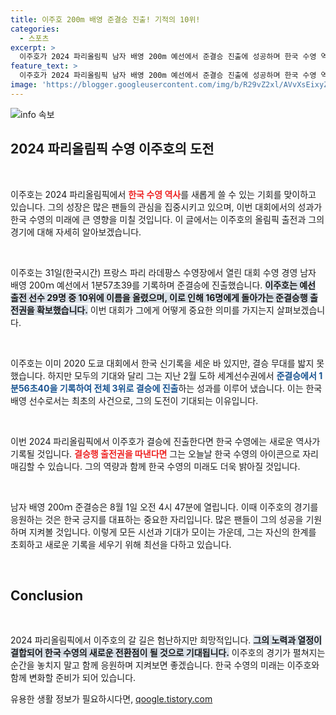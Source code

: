 ```yaml
---
title: 이주호 200m 배영 준결승 진출! 기적의 10위!
categories:
  - 스포츠
excerpt: >
  이주호가 2024 파리올림픽 남자 배영 200m 예선에서 준결승 진출에 성공하며 한국 수영 역사에 한 발짝 다가섰습니다! 결승 진출의 꿈이 현실로 이어질지 기대됩니다.
feature_text: >
  이주호가 2024 파리올림픽 남자 배영 200m 예선에서 준결승 진출에 성공하며 한국 수영 역사에 한 발짝 다가섰습니다! 결승 진출의 꿈이 현실로 이어질지 기대됩니다.
image: 'https://blogger.googleusercontent.com/img/b/R29vZ2xl/AVvXsEixyZcFfHzMRdzZMjFBmAUKJYCLCGyLL1o632UiGVXcaFdKo_bkvkuCioo0uUKlGfBVcT3P84aROyZIXSBEx3Aw5nCQ3pTgDom1WDC4m8eifvWiAmWEEVb4x6G_l8C0QH225ldMjyaFvpxGEBGNO37VmDTDMHGhJPq73UglMfDca1-0aw/s1600/blogspot.png'
---
```


<p><img src="https://blogger.googleusercontent.com/img/b/R29vZ2xl/AVvXsEixyZcFfHzMRdzZMjFBmAUKJYCLCGyLL1o632UiGVXcaFdKo_bkvkuCioo0uUKlGfBVcT3P84aROyZIXSBEx3Aw5nCQ3pTgDom1WDC4m8eifvWiAmWEEVb4x6G_l8C0QH225ldMjyaFvpxGEBGNO37VmDTDMHGhJPq73UglMfDca1-0aw/s1600/blogspot.png" alt="info 속보" /></p>

<h2 data-ke-size="size26">2024 파리올림픽 수영 이주호의 도전</h2>

<p data-ke-size="size16">&nbsp;</p>

<p>이주호는 2024 파리올림픽에서 <b><span style="color: #ee2323;">한국 수영 역사</span></b>를 새롭게 쓸 수 있는 기회를 맞이하고 있습니다. 그의 성장은 많은 팬들의 관심을 집중시키고 있으며, 이번 대회에서의 성과가 한국 수영의 미래에 큰 영향을 미칠 것입니다. 이 글에서는 이주호의 올림픽 출전과 그의 경기에 대해 자세히 알아보겠습니다.</p>

<p data-ke-size="size16">&nbsp;</p>

<p>이주호는 31일(한국시간) 프랑스 파리 라데팡스 수영장에서 열린 대회 수영 경영 남자 배영 200ｍ 예선에서 1분57초39를 기록하며 준결승에 진출했습니다. <b><span style="background-color: #21538527;">이주호는 예선 출전 선수 29명 중 10위에 이름을 올렸으며, 이로 인해 16명에게 돌아가는 준결승행 출전권을 확보했습니다.</span></b> 이번 대회가 그에게 어떻게 중요한 의미를 가지는지 살펴보겠습니다.</p>

<p data-ke-size="size16">&nbsp;</p>

<p>이주호는 이미 2020 도쿄 대회에서 한국 신기록을 세운 바 있지만, 결승 무대를 밟지 못했습니다. 하지만 모두의 기대와 달리 그는 지난 2월 도하 세계선수권에서 <b><span style="color: #1a5490;">준결승에서 1분56초40을 기록하여 전체 3위로 결승에 진출</span></b>하는 성과를 이루어 냈습니다. 이는 한국 배영 선수로서는 최초의 사건으로, 그의 도전이 기대되는 이유입니다.</p>

<p data-ke-size="size16">&nbsp;</p>

<p>이번 2024 파리올림픽에서 이주호가 결승에 진출한다면 한국 수영에는 새로운 역사가 기록될 것입니다. <b><span style="color: #ee2323;">결승행 출전권을 따낸다면</span></b> 그는 오늘날 한국 수영의 아이콘으로 자리매김할 수 있습니다. 그의 역량과 함께 한국 수영의 미래도 더욱 밝아질 것입니다.</p>

<p data-ke-size="size16">&nbsp;</p>

<p>남자 배영 200ｍ 준결승은 8월 1일 오전 4시 47분에 열립니다. 이때 이주호의 경기를 응원하는 것은 한국 긍지를 대표하는 중요한 자리입니다. 많은 팬들이 그의 성공을 기원하며 지켜볼 것입니다. 이렇게 모든 시선과 기대가 모이는 가운데, 그는 자신의 한계를 초회하고 새로운 기록을 세우기 위해 최선을 다하고 있습니다.</p>

<p data-ke-size="size16">&nbsp;</p>

<h2 data-ke-size="size26">Conclusion</h2>

<p data-ke-size="size16">&nbsp;</p>

<p>2024 파리올림픽에서 이주호의 갈 길은 험난하지만 희망적입니다. <b><span style="background-color: #21538527;">그의 노력과 열정이 결합되어 한국 수영의 새로운 전환점이 될 것으로 기대됩니다.</span></b> 이주호의 경기가 펼쳐지는 순간을 놓치지 말고 함께 응원하며 지켜보면 좋겠습니다. 한국 수영의 미래는 이주호와 함께 변화할 준비가 되어 있습니다.</p>
유용한 생활 정보가 필요하시다면, <a href="https://qoogle.tistory.com" rel="dofollow">qoogle.tistory.com</a>


